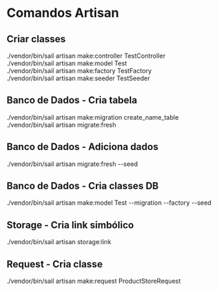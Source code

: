 # Comandos Artisan 

## Criar classes
./vendor/bin/sail artisan make:controller TestController \
./vendor/bin/sail artisan make:model Test \
./vendor/bin/sail artisan make:factory TestFactory \
./vendor/bin/sail artisan make:seeder TestSeeder

## Banco de Dados - Cria tabela
./vendor/bin/sail artisan make:migration create_name_table \
./vendor/bin/sail artisan migrate:fresh

## Banco de Dados - Adiciona dados
./vendor/bin/sail artisan migrate:fresh --seed

## Banco de Dados - Cria classes DB
./vendor/bin/sail artisan make:model Test --migration --factory --seed

## Storage - Cria link simbólico
./vendor/bin/sail artisan storage:link

## Request - Cria classe
./vendor/bin/sail artisan make:request ProductStoreRequest
